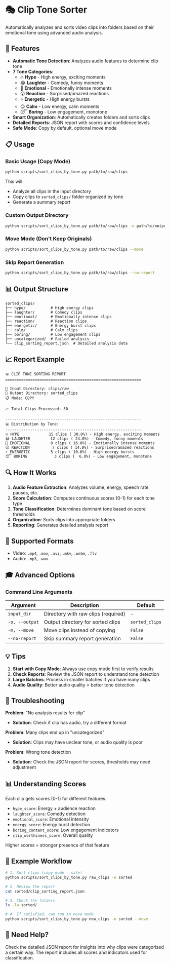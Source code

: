 # 🎭 Clip Tone Sorter

Automatically analyzes and sorts video clips into folders based on their emotional tone using advanced audio analysis.

## 🎯 Features

- **Automatic Tone Detection**: Analyzes audio features to determine clip tone
- **7 Tone Categories**: 
  - 🔥 **Hype** - High energy, exciting moments
  - 😂 **Laughter** - Comedy, funny moments
  - 💖 **Emotional** - Emotionally intense moments
  - 😮 **Reaction** - Surprised/amazed reactions
  - ⚡ **Energetic** - High energy bursts
  - 😌 **Calm** - Low energy, calm moments
  - 😴 **Boring** - Low engagement, monotone
- **Smart Organization**: Automatically creates folders and sorts clips
- **Detailed Reports**: JSON report with scores and confidence levels
- **Safe Mode**: Copy by default, optional move mode

## 📋 Usage

### Basic Usage (Copy Mode)
```bash
python scripts/sort_clips_by_tone.py path/to/raw/clips
```

This will:
- Analyze all clips in the input directory
- Copy clips to `sorted_clips/` folder organized by tone
- Generate a summary report

### Custom Output Directory
```bash
python scripts/sort_clips_by_tone.py path/to/raw/clips -o path/to/output
```

### Move Mode (Don't Keep Originals)
```bash
python scripts/sort_clips_by_tone.py path/to/raw/clips --move
```

### Skip Report Generation
```bash
python scripts/sort_clips_by_tone.py path/to/raw/clips --no-report
```

## 📊 Output Structure

```
sorted_clips/
├── hype/           # High energy clips
├── laughter/       # Comedy clips
├── emotional/      # Emotionally intense clips
├── reaction/       # Reaction clips
├── energetic/      # Energy burst clips
├── calm/           # Calm clips
├── boring/         # Low engagement clips
├── uncategorized/  # Failed analysis
└── clip_sorting_report.json  # Detailed analysis data
```

## 📈 Report Example

```
📊 CLIP TONE SORTING REPORT
============================================================

📂 Input Directory: clips/raw
📂 Output Directory: sorted_clips
📋 Mode: COPY

📈 Total Clips Processed: 50

------------------------------------------------------------
📊 Distribution by Tone:
------------------------------------------------------------
🔥 HYPE             15 clips ( 30.0%) - High energy, exciting moments
😂 LAUGHTER         12 clips ( 24.0%) - Comedy, funny moments
💖 EMOTIONAL         8 clips ( 16.0%) - Emotionally intense moments
😮 REACTION          7 clips ( 14.0%) - Surprised/amazed reactions
⚡ ENERGETIC         5 clips ( 10.0%) - High energy bursts
😴 BORING            3 clips (  6.0%) - Low engagement, monotone
```

## 🔍 How It Works

1. **Audio Feature Extraction**: Analyzes volume, energy, speech rate, pauses, etc.
2. **Score Calculation**: Computes continuous scores (0-1) for each tone type
3. **Tone Classification**: Determines dominant tone based on score thresholds
4. **Organization**: Sorts clips into appropriate folders
5. **Reporting**: Generates detailed analysis report

## 📝 Supported Formats

- Video: `.mp4`, `.mov`, `.avi`, `.mkv`, `.webm`, `.flv`
- Audio: `.mp3`, `.wav`

## 🎓 Advanced Options

### Command Line Arguments

| Argument | Description | Default |
|----------|-------------|---------|
| `input_dir` | Directory with raw clips (required) | - |
| `-o, --output` | Output directory for sorted clips | `sorted_clips` |
| `-m, --move` | Move clips instead of copying | `False` |
| `--no-report` | Skip summary report generation | `False` |

## 💡 Tips

1. **Start with Copy Mode**: Always use copy mode first to verify results
2. **Check Reports**: Review the JSON report to understand tone detection
3. **Large Batches**: Process in smaller batches if you have many clips
4. **Audio Quality**: Better audio quality = better tone detection

## 🔧 Troubleshooting

**Problem**: "No analysis results for clip"
- **Solution**: Check if clip has audio, try a different format

**Problem**: Many clips end up in "uncategorized"
- **Solution**: Clips may have unclear tone, or audio quality is poor

**Problem**: Wrong tone detection
- **Solution**: Check the JSON report for scores, thresholds may need adjustment

## 📊 Understanding Scores

Each clip gets scores (0-1) for different features:

- `hype_score`: Energy + audience reaction
- `laughter_score`: Comedy detection
- `emotional_score`: Emotional intensity
- `energy_score`: Energy burst detection
- `boring_content_score`: Low engagement indicators
- `clip_worthiness_score`: Overall quality

Higher scores = stronger presence of that feature

## 🚀 Example Workflow

```bash
# 1. Sort clips (copy mode - safe)
python scripts/sort_clips_by_tone.py raw_clips -o sorted

# 2. Review the report
cat sorted/clip_sorting_report.json

# 3. Check the folders
ls -la sorted/

# 4. If satisfied, can run in move mode
python scripts/sort_clips_by_tone.py new_clips -o sorted --move
```

## 📧 Need Help?

Check the detailed JSON report for insights into why clips were categorized a certain way. The report includes all scores and indicators used for classification.



